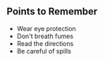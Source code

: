 ##  Points to Remember

* Wear eye protection
* Don't breath fumes
* Read the directions
* Be careful of spills

